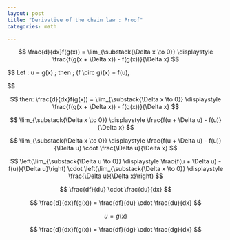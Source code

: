 ```yaml
---
layout: post
title: "Derivative of the chain law : Proof"
categories: math

---
```



$$
\frac{d}{dx}f(g(x)) =  \lim_{\substack{\Delta x \to 0}} \displaystyle \frac{f(g(x + \Delta x)) - f(g(x))}{\Delta x}
$$




$$
Let :  u = g(x) \; then \;  (f \circ g)(x) = f(u),

$$

$$
 then:
\frac{d}{dx}f(g(x)) = \lim_{\substack{\Delta x \to 0}} \displaystyle \frac{f(g(x + \Delta x)) - f(g(x))}{\Delta x}
$$

$$
\lim_{\substack{\Delta x \to 0}} \displaystyle \frac{f(u + \Delta u) - f(u)}{\Delta x}
$$

$$
\lim_{\substack{\Delta x \to 0}} \displaystyle \frac{f(u + \Delta u) - f(u)}{\Delta u} \cdot \frac{\Delta u}{\Delta x}
$$

$$
\left(\lim_{\substack{\Delta u \to 0}} \displaystyle \frac{f(u + \Delta u) - f(u)}{\Delta u}\right) \cdot \left(\lim_{\substack{\Delta x \to 0}} \displaystyle \frac{\Delta u}{\Delta x}\right)
$$

$$
\frac{df}{du} \cdot \frac{du}{dx}
$$

$$
\frac{d}{dx}f(g(x)) = \frac{df}{du} \cdot \frac{du}{dx}
$$

$$
u = g(x) 
$$

$$
\frac{d}{dx}f(g(x)) = \frac{df}{dg} \cdot \frac{dg}{dx}
$$